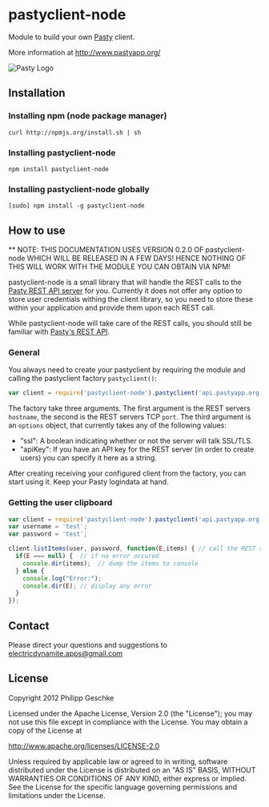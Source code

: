 pastyclient-node
================

 Module to build your own [Pasty](http://www.pastyapp.org/) client.

 More information at http://www.pastyapp.org/  

![Pasty Logo](http://pastyapp.org/images/Pasty_256x256.png)

Installation
------------
### Installing npm (node package manager)  
`curl http://npmjs.org/install.sh | sh`  
### Installing pastyclient-node
`npm install pastyclient-node`
### Installing pastyclient-node globally
`[sudo] npm install -g pastyclient-node`


How to use
----------
** NOTE: THIS DOCUMENTATION USES VERSION 0.2.0 OF pastyclient-node WHICH WILL BE RELEASED IN A FEW DAYS! HENCE NOTHING OF THIS WILL WORK WITH THE MODULE YOU CAN OBTAIN VIA NPM!

pastyclient-node is a small library that will handle the REST calls to the [Pasty REST API server](https://github.com/ElectricDynamite/pasty-server) for you.
Currently it does not offer any option to store user credentials withing the client library, so you need to store these within your application and provide
them upon each REST call.  

While pastyclient-node will take care of the REST calls, you should still be familiar with [Pasty's REST API](https://github.com/ElectricDynamite/pasty-server/wiki/REST-API).

### General
You always need to create your pastyclient by requiring the module and calling the pastyclient factory `pastyclient()`:
```js
var client = require('pastyclient-node').pastyclient('api.pastyapp.org', 4444, {"ssl": true});
``` 
The factory take three arguments. The first argument is the REST servers `hostname`, the second is the REST servers TCP `port`.
The third argument is an `options` object, that currently takes any of the following values:  
  * "ssl": A boolean indicating whether or not the server will talk SSL/TLS.
  * "apiKey": If you have an API key for the REST server (in order to create users) you can specify it here as a string.

After creating receiving your configured client from the factory, you can start using it. Keep your Pasty logindata at hand.

### Getting the user clipboard

```js
var client = require('pastyclient-node').pastyclient('api.pastyapp.org', 4444, {"ssl": true});
var username = 'test';
var password = 'test';

client.listItems(user, password, function(E,items) { // call the REST server for the users clipboard
  if(E === null) {  // if no error occured
    console.dir(items);  // dump the items to console
  } else {
    console.log("Error:");
    console.dir(E); // display any error
  }
});
``` 

Contact
-------
 Please direct your questions and suggestions to electricdynamite.apps@gmail.com


License
-------
 Copyright 2012 Philipp Geschke

 Licensed under the Apache License, Version 2.0 (the "License");
 you may not use this file except in compliance with the License.
 You may obtain a copy of the License at
 
 http://www.apache.org/licenses/LICENSE-2.0

 Unless required by applicable law or agreed to in writing, software
 distributed under the License is distributed on an "AS IS" BASIS,
 WITHOUT WARRANTIES OR CONDITIONS OF ANY KIND, either express or implied.
 See the License for the specific language governing permissions and
 limitations under the License.
